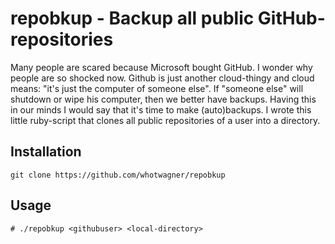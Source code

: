 # repobkup - Backup all public GitHub-repositories

Many people are scared because Microsoft bought GitHub. I wonder why people are so shocked now. Github is just another cloud-thingy and cloud means: "it's just the computer of someone else". If "someone else" will shutdown or wipe his computer, then we better have backups. Having this in our minds I would say that it's time to make (auto)backups. I wrote this little ruby-script that clones all public repositories of a user into a directory.

## Installation

```
git clone https://github.com/whotwagner/repobkup
```

## Usage

```
# ./repobkup <githubuser> <local-directory>
```

